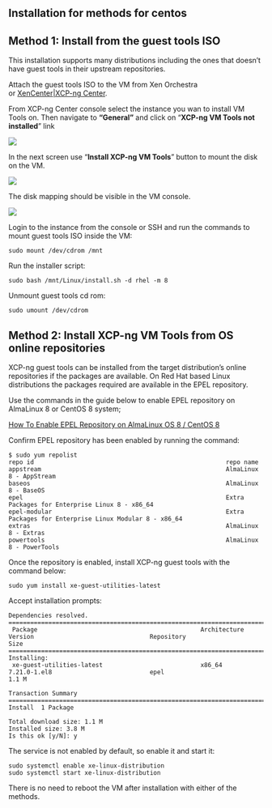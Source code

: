 
## Installation for methods for centos
## Method 1: Install from the guest tools ISO

This installation supports many distributions including the ones that doesn’t have guest tools in their upstream repositories.

Attach the guest tools ISO to the VM from Xen Orchestra or [XenCenter|XCP-ng Center](https://computingforgeeks.com/managing-xcp-ng-hypervisor-with-xencenter-xcp-ng-center/).

From XCP-ng Center console select the instance you wan to install VM Tools on. Then navigate to **“General”** and click on “**XCP-ng VM Tools not installed**” link

![](https://techviewleo.com/wp-content/uploads/2021/04/Install-XCP-ng-VM-Tools-CentOS-AlmaLinux-01.png?ezimgfmt=rs:696x374/rscb7/ng:webp/ngcb7)

In the next screen use “**Install XCP-ng VM Tools**” button to mount the disk on the VM.

![](https://techviewleo.com/wp-content/uploads/2021/04/Install-XCP-ng-VM-Tools-CentOS-AlmaLinux-02.png?ezimgfmt=rs:696x200/rscb7/ng:webp/ngcb7)

The disk mapping should be visible in the VM console.

![](https://techviewleo.com/wp-content/uploads/2021/04/Install-XCP-ng-VM-Tools-CentOS-AlmaLinux-03.png?ezimgfmt=rs:696x77/rscb7/ng:webp/ngcb7)

Login to the instance from the console or SSH and run the commands to mount guest tools ISO inside the VM:

```
sudo mount /dev/cdrom /mnt
```

Run the installer script:

```
sudo bash /mnt/Linux/install.sh -d rhel -m 8
```

Unmount guest tools cd rom:

```
sudo umount /dev/cdrom
```

## Method 2: Install XCP-ng VM Tools from OS online repositories

XCP-ng guest tools can be installed from the target distribution’s online repositories if the packages are available. On Red Hat based Linux distributions the packages required are available in the EPEL repository.

Use the commands in the guide below to enable EPEL repository on AlmaLinux 8 or CentOS 8 system;

[How To Enable EPEL Repository on AlmaLinux OS 8 / CentOS 8](https://techviewleo.com/enable-epel-repository-on-almalinux-os/)

Confirm EPEL repository has been enabled by running the command:

```
$ sudo yum repolist
repo id                                                     repo name
appstream                                                   AlmaLinux 8 - AppStream
baseos                                                      AlmaLinux 8 - BaseOS
epel                                                        Extra Packages for Enterprise Linux 8 - x86_64
epel-modular                                                Extra Packages for Enterprise Linux Modular 8 - x86_64
extras                                                      AlmaLinux 8 - Extras
powertools                                                  AlmaLinux 8 - PowerTools
```

Once the repository is enabled, install XCP-ng guest tools with the command below:

```
sudo yum install xe-guest-utilities-latest
```

Accept installation prompts:

```
Dependencies resolved.
==================================================================================================================================================================
 Package                                             Architecture                     Version                                Repository                      Size
==================================================================================================================================================================
Installing:
 xe-guest-utilities-latest                           x86_64                           7.21.0-1.el8                           epel                           1.1 M

Transaction Summary
==================================================================================================================================================================
Install  1 Package

Total download size: 1.1 M
Installed size: 3.8 M
Is this ok [y/N]: y
```

The service is not enabled by default, so enable it and start it:

```
sudo systemctl enable xe-linux-distribution
sudo systemctl start xe-linux-distribution
```

There is no need to reboot the VM after installation with either of the methods.